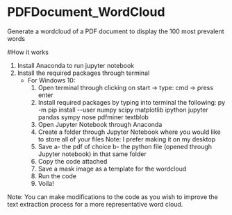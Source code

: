 # PDFDocument_WordCloud
Generate a wordcloud of a PDF document to display the 100 most prevalent words

#How it works
1) Install Anaconda to run jupyter notebook
2) Install the required packages through terminal 
   - For Windows 10: 
        1) Open terminal through clicking on start -> type: cmd -> press enter
        2) Install required packages by typing into terminal the following: 
          py -m pip install --user numpy scipy matplotlib ipython jupyter pandas sympy nose pdfminer textblob
        3) Open Jupyter Notebook through Anaconda
        4) Create a folder through Jupyter Notebook where you would like to store all of your files 
          Note: I prefer making it on my desktop
        5) Save  a- the pdf of choice  b- the python file (opened through Jupyter notebook) in that same folder 
        6) Copy the code attached
        7) Save a mask image as a template for the wordcloud 
        8) Run the code
        9) Voila! 
        
 Note: You can make modifications to the code as you wish to improve the text extraction process for a more representative word cloud. 
        
        

              
